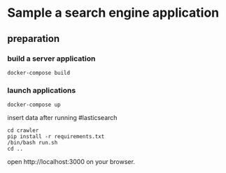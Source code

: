 # Sample a search engine application

## preparation

### build a server application

```shell script
docker-compose build
```

### launch applications

```shell script
docker-compose up
```

insert data after running #lasticsearch

```shell script
cd crawler
pip install -r requirements.txt
/bin/bash run.sh
cd ..
```

open http://localhost:3000 on your browser.

